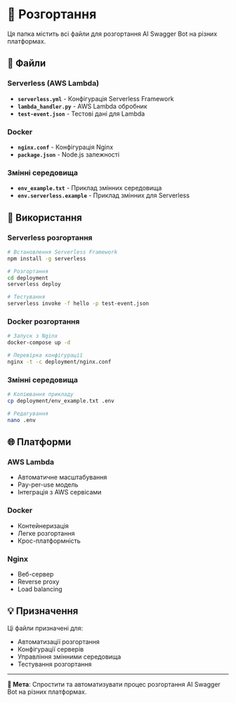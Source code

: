 # 🚀 Розгортання

Ця папка містить всі файли для розгортання AI Swagger Bot на різних платформах.

## 📁 Файли

### Serverless (AWS Lambda)
- **`serverless.yml`** - Конфігурація Serverless Framework
- **`lambda_handler.py`** - AWS Lambda обробник
- **`test-event.json`** - Тестові дані для Lambda

### Docker
- **`nginx.conf`** - Конфігурація Nginx
- **`package.json`** - Node.js залежності

### Змінні середовища
- **`env_example.txt`** - Приклад змінних середовища
- **`env.serverless.example`** - Приклад змінних для Serverless

## 🔧 Використання

### Serverless розгортання
```bash
# Встановлення Serverless Framework
npm install -g serverless

# Розгортання
cd deployment
serverless deploy

# Тестування
serverless invoke -f hello -p test-event.json
```

### Docker розгортання
```bash
# Запуск з Nginx
docker-compose up -d

# Перевірка конфігурації
nginx -t -c deployment/nginx.conf
```

### Змінні середовища
```bash
# Копіювання прикладу
cp deployment/env_example.txt .env

# Редагування
nano .env
```

## 🌐 Платформи

### AWS Lambda
- Автоматичне масштабування
- Pay-per-use модель
- Інтеграція з AWS сервісами

### Docker
- Контейнеризація
- Легке розгортання
- Крос-платформність

### Nginx
- Веб-сервер
- Reverse proxy
- Load balancing

## 💡 Призначення

Ці файли призначені для:
- Автоматизації розгортання
- Конфігурації серверів
- Управління змінними середовища
- Тестування розгортання

---

**🎯 Мета**: Спростити та автоматизувати процес розгортання AI Swagger Bot на різних платформах.
